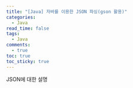 ```yaml
---
title: "[Java] 자바를 이용한 JSON 파싱(gson 활용)"
categories:
  - Java
read_time: false
tags:
  - Java
comments:
  - true
toc: true
toc_sticky: true
---
```

JSON에 대한 설명